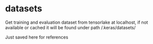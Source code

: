 # datasets
Get training and evaluation dataset from tensorlake at localhost, if not available or
cached it will be found under path /.keras/datasets/

Just saved here for references
